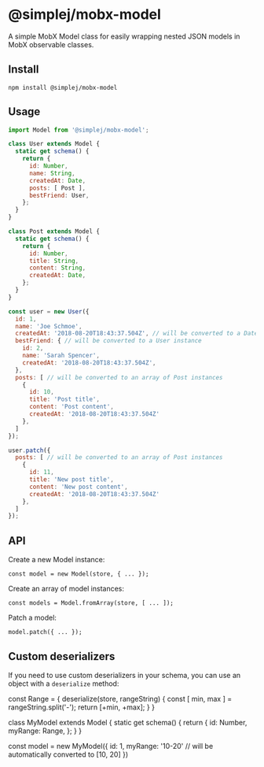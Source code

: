 # @simplej/mobx-model

A simple MobX Model class for easily wrapping nested JSON models in MobX observable classes.

## Install

```
npm install @simplej/mobx-model
```

## Usage

```js
import Model from '@simplej/mobx-model';

class User extends Model {
  static get schema() {
    return {
      id: Number,
      name: String,
      createdAt: Date,
      posts: [ Post ],
      bestFriend: User,
    };
  }
}

class Post extends Model {
  static get schema() {
    return {
      id: Number,
      title: String,
      content: String,
      createdAt: Date,
    };
  }
}

const user = new User({
  id: 1,
  name: 'Joe Schmoe',
  createdAt: '2018-08-20T18:43:37.504Z', // will be converted to a Date
  bestFriend: { // will be converted to a User instance
    id: 2,
    name: 'Sarah Spencer',
    createdAt: '2018-08-20T18:43:37.504Z',
  },
  posts: [ // will be converted to an array of Post instances
    {
      id: 10,
      title: 'Post title',
      content: 'Post content',
      createdAt: '2018-08-20T18:43:37.504Z'
    },
  ]
});

user.patch({
  posts: [ // will be converted to an array of Post instances
    {
      id: 11,
      title: 'New post title',
      content: 'New post content',
      createdAt: '2018-08-20T18:43:37.504Z'
    },
  ]
});
```

## API

Create a new Model instance:

```
const model = new Model(store, { ... });
```

Create an array of model instances:

```
const models = Model.fromArray(store, [ ... ]);
```

Patch a model:

```
model.patch({ ... });
```

## Custom deserializers

If you need to use custom deserializers in your schema, you can use an object with a `deserialize` method:

const Range = {
  deserialize(store, rangeString) {
    const [ min, max ] = rangeString.split('-');
    return [+min, +max];
  }
}

class MyModel extends Model {
  static get schema() {
    return {
      id: Number,
      myRange: Range,
    };
  }
}

const model = new MyModel({
  id: 1,
  myRange: '10-20' // will be automatically converted to [10, 20]
})
